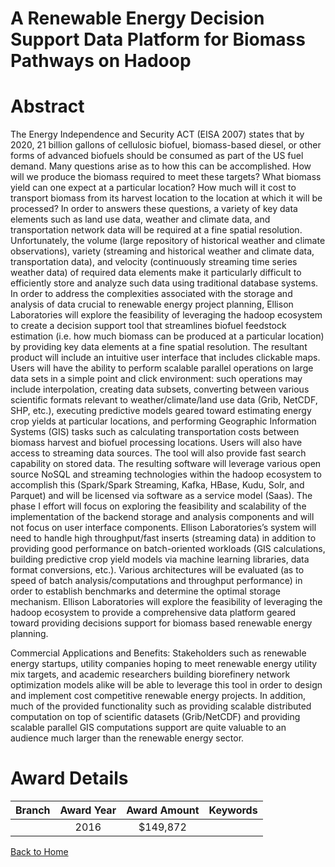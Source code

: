
A Renewable Energy Decision Support Data Platform for Biomass Pathways on Hadoop
================================================================================

# Abstract


The Energy Independence and Security ACT (EISA 2007) states that by 2020, 21 billion gallons of cellulosic biofuel, biomass-based diesel, or other forms of advanced biofuels should be consumed as part of the US fuel demand. Many questions arise as to how this can be accomplished. How will we produce the biomass required to meet these targets? What biomass yield can one expect at a particular location? How much will it cost to transport biomass from its harvest location to the location at which it will be processed? In order to answers these questions, a variety of key data elements such as land use data, weather and climate data, and transportation network data will be required at a fine spatial resolution. Unfortunately, the volume (large repository of historical weather and climate observations), variety (streaming and historical weather and climate data, transportation data), and velocity (continuously streaming time series weather data) of required data elements make it particularly difficult to efficiently store and analyze such data using traditional database systems. In order to address the complexities associated with the storage and analysis of data crucial to renewable energy project planning, Ellison Laboratories will explore the feasibility of leveraging the hadoop ecosystem to create a decision support tool that streamlines biofuel feedstock estimation (i.e. how much biomass can be produced at a particular location) by providing key data elements at a fine spatial resolution. The resultant product will include an intuitive user interface that includes clickable maps. Users will have the ability to perform scalable parallel operations on large data sets in a simple point and click environment: such operations may include interpolation, creating data subsets, converting between various scientific formats relevant to weather/climate/land use data (Grib, NetCDF, SHP, etc.), executing predictive models geared toward estimating energy crop yields at particular locations, and performing Geographic Information Systems (GIS) tasks such as calculating transportation costs between biomass harvest and biofuel processing locations. Users will also have access to streaming data sources. The tool will also provide fast search capability on stored data. The resulting software will leverage various open source NoSQL and streaming technologies within the hadoop ecosystem to accomplish this (Spark/Spark Streaming, Kafka, HBase, Kudu, Solr, and Parquet) and will be licensed via software as a service model (Saas). The phase I effort will focus on exploring the feasibility and scalability of the implementation of the backend storage and analysis components and will not focus on user interface components. Ellison Laboratories’s system will need to handle high throughput/fast inserts (streaming data) in addition to providing good performance on batch-oriented workloads (GIS calculations, building predictive crop yield models via machine learning libraries, data format conversions, etc.). Various architectures will be evaluated (as to speed of batch analysis/computations and throughput performance) in order to establish benchmarks and determine the optimal storage mechanism. Ellison Laboratories will explore the feasibility of leveraging the hadoop ecosystem to provide a comprehensive data platform geared toward providing decisions support for biomass based renewable energy planning.

Commercial Applications and Benefits: Stakeholders such as renewable energy startups, utility companies hoping to meet renewable energy utility mix targets, and academic researchers building biorefinery network optimization models alike will be able to leverage this tool in order to design and implement cost competitive renewable energy projects. In addition, much of the provided functionality such as providing scalable distributed computation on top of scientific datasets (Grib/NetCDF) and providing scalable parallel GIS computations support are quite valuable to an audience much larger than the renewable energy sector.  

# Award Details

|Branch|Award Year|Award Amount|Keywords|
| :---: | :---: | :---: | :---: |
||2016|$149,872||
  
  


[Back to Home](https://github.com/chrischow/dod_sbir_awards/Reports/CC/#712)